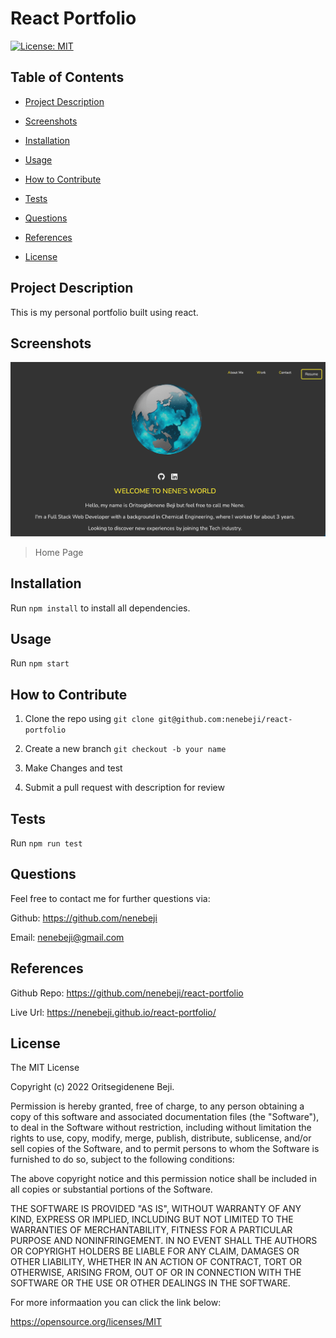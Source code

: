 # React Portfolio

[![License: MIT](https://img.shields.io/badge/License-MIT-yellow.svg)](https://opensource.org/licenses/MIT)

## Table of Contents

- [Project Description](#project-description)

- [Screenshots](#screenshots)

- [Installation](#installation)

- [Usage](#usage)

- [How to Contribute](#how-to-contribute)

- [Tests](#test)

- [Questions](#questions)

- [References](#references)

- [License](#license)

## Project Description

This is my personal portfolio built using react.

## Screenshots

![App Image](/public/images/screenshot.png)
> Home Page

## Installation

Run `npm install` to install all dependencies.

## Usage

Run `npm start`

## How to Contribute

1. Clone the repo using `git clone git@github.com:nenebeji/react-portfolio`
2. Create a new branch `git checkout -b your name` 

3. Make Changes and test 

4. Submit a pull request with description for review

## Tests

Run `npm run test`

## Questions

Feel free to contact me for further questions via:

Github: https://github.com/nenebeji

Email: nenebeji@gmail.com

## References

Github Repo: https://github.com/nenebeji/react-portfolio

Live Url: https://nenebeji.github.io/react-portfolio/ 

## License

The MIT License

Copyright (c) 2022 Oritsegidenene Beji.

Permission is hereby granted, free of charge, to any person obtaining a copy
of this software and associated documentation files (the "Software"), to deal
in the Software without restriction, including without limitation the rights
to use, copy, modify, merge, publish, distribute, sublicense, and/or sell
copies of the Software, and to permit persons to whom the Software is
furnished to do so, subject to the following conditions:

The above copyright notice and this permission notice shall be included in all
copies or substantial portions of the Software.

THE SOFTWARE IS PROVIDED "AS IS", WITHOUT WARRANTY OF ANY KIND, EXPRESS OR
IMPLIED, INCLUDING BUT NOT LIMITED TO THE WARRANTIES OF MERCHANTABILITY,
FITNESS FOR A PARTICULAR PURPOSE AND NONINFRINGEMENT. IN NO EVENT SHALL THE
AUTHORS OR COPYRIGHT HOLDERS BE LIABLE FOR ANY CLAIM, DAMAGES OR OTHER
LIABILITY, WHETHER IN AN ACTION OF CONTRACT, TORT OR OTHERWISE, ARISING FROM,
OUT OF OR IN CONNECTION WITH THE SOFTWARE OR THE USE OR OTHER DEALINGS IN THE
SOFTWARE.

For more informaation you can click the link below:

https://opensource.org/licenses/MIT
